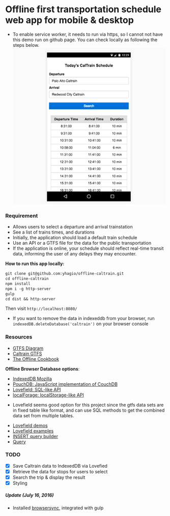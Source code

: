 # Offline first transportation schedule web app for mobile & desktop

* To enable service worker, it needs to run via https, so I cannot not have this demo run on github page. You can check locally as following the steps below.
![Screenshot](/screenshot.png)

### Requirement
- Allows users to select a departure and arrival trainstation
- See a list of trains times, and durations
- Initially, the application should load a default train schedule
- Use an API or a GTFS file for the data for the public transportation
- If the application is online, your schedule should reflect real-time transit data, informing the user of any delays they may encounter.

**How to run this app locally:**
```
git clone git@github.com:yhagio/offline-caltrain.git
cd offline-caltrain
npm install
npm i -g http-server
gulp
cd dist && http-server
```
Then visit `http://localhost:8080/`

- If you want to remove the data in indexeddb from your browser, run `indexedDB.deleteDatabase('caltrain')` on your browser console

### Resources
- [GTFS Diagram](https://upload.wikimedia.org/wikipedia/commons/2/28/GTFS_class_diagram.svg)
- [Caltrain GTFS](http://www.caltrain.com/developer.html)
- [The Offline Cookbook](https://jakearchibald.com/2014/offline-cookbook/)

**Offline Browser Database options**:
- [IndexedDB Mozilla](https://developer.mozilla.org/en-US/docs/Web/API/IndexedDB_API/Using_IndexedDB)
- [PouchDB: JavaScript implementation of CouchDB](https://pouchdb.com/)
- [Lovefield: SQL-like API](https://google.github.io/lovefield/)
- [localForage: localStorage-like API](https://mozilla.github.io/localForage/)

* Lovefield seems good option for this project since the gtfs data sets are in fixed table like format, and can use SQL methods to get the combined data set from multiple tables.

- [Lovefield demos](https://github.com/google/lovefield/tree/master/demos)
- [Lovefield examples](https://github.com/google/lovefield/tree/master/docs/spec)
- [INSERT query builder](https://github.com/google/lovefield/blob/master/docs/spec/04_query.md#42-insert-query-builder)
- [Query](https://github.com/google/lovefield/blob/master/docs/spec/04_query.md#4-query)

### TODO
- [X] Save Caltrain data to IndexedDB via Lovefied
- [X] Retrieve the data for stops for users to select
- [X] Search the trip & display the result
- [X] Styling

##### Update (July 16, 2016)
- Installed [browsersync](https://www.browsersync.io/), integrated with gulp
